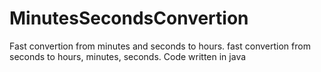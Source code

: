 # MinutesSecondsConvertion
Fast convertion from minutes and seconds to hours. fast convertion from seconds to hours, minutes, seconds.
Code written in java
